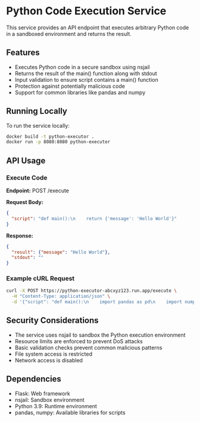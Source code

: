 # Python Code Execution Service

This service provides an API endpoint that executes arbitrary Python code in a sandboxed environment and returns the result.

## Features

- Executes Python code in a secure sandbox using nsjail
- Returns the result of the main() function along with stdout
- Input validation to ensure script contains a main() function
- Protection against potentially malicious code
- Support for common libraries like pandas and numpy

## Running Locally

To run the service locally:

```bash
docker build -t python-executor .
docker run -p 8080:8080 python-executor
```

## API Usage

### Execute Code

**Endpoint:** POST /execute

**Request Body:**
```json
{
  "script": "def main():\n    return {'message': 'Hello World'}"
}
```

**Response:**
```json
{
  "result": {"message": "Hello World"},
  "stdout": ""
}
```

### Example cURL Request

```bash
curl -X POST https://python-executor-abcxyz123.run.app/execute \
  -H "Content-Type: application/json" \
  -d '{"script": "def main():\n    import pandas as pd\n    import numpy as np\n    data = {\"A\": [1, 2, 3], \"B\": [4, 5, 6]}\n    df = pd.DataFrame(data)\n    return {\"sum\": int(np.sum(df[\"A\"]))}"}'
```

## Security Considerations

- The service uses nsjail to sandbox the Python execution environment
- Resource limits are enforced to prevent DoS attacks
- Basic validation checks prevent common malicious patterns
- File system access is restricted
- Network access is disabled

## Dependencies

- Flask: Web framework
- nsjail: Sandbox environment
- Python 3.9: Runtime environment
- pandas, numpy: Available libraries for scripts